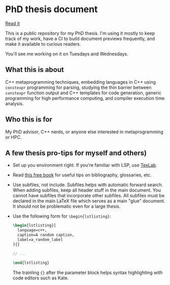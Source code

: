 # PhD thesis document

[Read it](https://raw.githubusercontent.com/jpenuchot/these/main/main.pdf)

This is a public repository for my PhD thesis.
I'm using it mostly to keep track of my work,
have a CI to build document previews frequently,
and make it available to curious readers.

You'll see me working on it on Tuesdays and Wednesdays.

## What this is about

C++ metaprogramming techniques, embedding languages in C++ using
`constexpr` programming for parsing, studying the thin barrier between
`constexpr` function output and C++ templates for code generation,
generic programming for high performance computing,
and compiler execution time analysis.

## Who this is for

My PhD advisor, C++ nerds, or anyone else interested in metaprogramming or HPC.

## A few thesis pro-tips for myself and others)

- Set up you environment right. If you're familiar with LSP,
  use [TexLab](https://github.com/latex-lsp/texlab/).

- Read [this free book](https://www.dickimaw-books.com/latex/thesis/) for
  useful tips on bibliography, glossaries, etc.

- Use subfiles, not include. Subfiles helps with automatic forward search.
  When adding subfiles, keep all header stuff in the main document.
  You cannot have subfiles that incorporate other subfiles.
  All subfiles must be declared in the main LaTeX file which serves as a
  main "glue" document. It should not be problematic even for a large thesis.

- Use the following form for `\begin{lstlisting}`:

  ```latex
  \begin{lstlisting}[
    language=c++,
    caption=A random caption,
    label=a_random_label
  ]{}

  // ...

  \end{lstlisting}
  ```

  The trainling `{}` after the parameter block helps
  syntax highlighting with code editors such as Kate.
